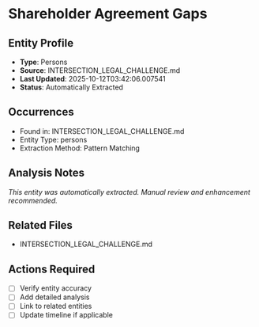 # Shareholder Agreement Gaps

## Entity Profile
- **Type**: Persons
- **Source**: INTERSECTION_LEGAL_CHALLENGE.md
- **Last Updated**: 2025-10-12T03:42:06.007541
- **Status**: Automatically Extracted

## Occurrences
- Found in: INTERSECTION_LEGAL_CHALLENGE.md
- Entity Type: persons
- Extraction Method: Pattern Matching

## Analysis Notes
*This entity was automatically extracted. Manual review and enhancement recommended.*

## Related Files
- INTERSECTION_LEGAL_CHALLENGE.md

## Actions Required
- [ ] Verify entity accuracy
- [ ] Add detailed analysis
- [ ] Link to related entities
- [ ] Update timeline if applicable
